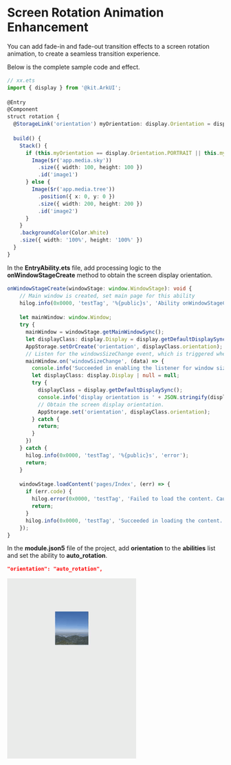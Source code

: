 # Screen Rotation Animation Enhancement

You can add fade-in and fade-out transition effects to a screen rotation animation, to create a seamless transition experience.

Below is the complete sample code and effect.

```ts
// xx.ets
import { display } from '@kit.ArkUI';

@Entry
@Component
struct rotation {
  @StorageLink('orientation') myOrientation: display.Orientation = display.Orientation.PORTRAIT;

  build() {
    Stack() {
      if (this.myOrientation == display.Orientation.PORTRAIT || this.myOrientation == display.Orientation.PORTRAIT_INVERTED) {
        Image($r('app.media.sky'))
          .size({ width: 100, height: 100 })
          .id('image1')
      } else {
        Image($r('app.media.tree'))
          .position({ x: 0, y: 0 })
          .size({ width: 200, height: 200 })
          .id('image2')
      }
    }
    .backgroundColor(Color.White)
    .size({ width: '100%', height: '100%' })
  }
}
```

In the **EntryAbility.ets** file, add processing logic to the **onWindowStageCreate** method to obtain the screen display orientation.
```ts
onWindowStageCreate(windowStage: window.WindowStage): void {
    // Main window is created, set main page for this ability
    hilog.info(0x0000, 'testTag', '%{public}s', 'Ability onWindowStageCreate');

    let mainWindow: window.Window;
    try {
      mainWindow = windowStage.getMainWindowSync();
      let displayClass: display.Display = display.getDefaultDisplaySync();
      AppStorage.setOrCreate('orientation', displayClass.orientation);
      // Listen for the windowsSizeChange event, which is triggered when the screen is rotated.
      mainWindow.on('windowSizeChange', (data) => {
        console.info('Succeeded in enabling the listener for window size changes. Data: ' + JSON.stringify(data));
        let displayClass: display.Display | null = null;
        try {
          displayClass = display.getDefaultDisplaySync();
          console.info('display orientation is ' + JSON.stringify(displayClass.orientation));
          // Obtain the screen display orientation.
          AppStorage.set('orientation', displayClass.orientation);
        } catch {
          return;
        }
      })
    } catch {
      hilog.info(0x0000, 'testTag', '%{public}s', 'error');
      return;
    }

    windowStage.loadContent('pages/Index', (err) => {
      if (err.code) {
        hilog.error(0x0000, 'testTag', 'Failed to load the content. Cause: %{public}s', JSON.stringify(err) ?? '');
        return;
      }
      hilog.info(0x0000, 'testTag', 'Succeeded in loading the content.');
    });
}
```

In the **module.json5** file of the project, add **orientation** to the **abilities** list and set the ability to **auto_rotation**.
```json
"orientation": "auto_rotation",
```

![rotation-opacity](figures/rotation-opacity.gif)
